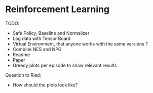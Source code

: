 # Reinforcement Learning

TODO:
- Safe Policy, Baseline and Normalizer
- Log data with Tensor Board
- Virtual Environment, that anyone works with the same versions ? 
- Combine NES and NPG
- Readme
- Paper
- Greedy plots per episode to show relevant results


Question to Riad:
- How should the plots look like?

